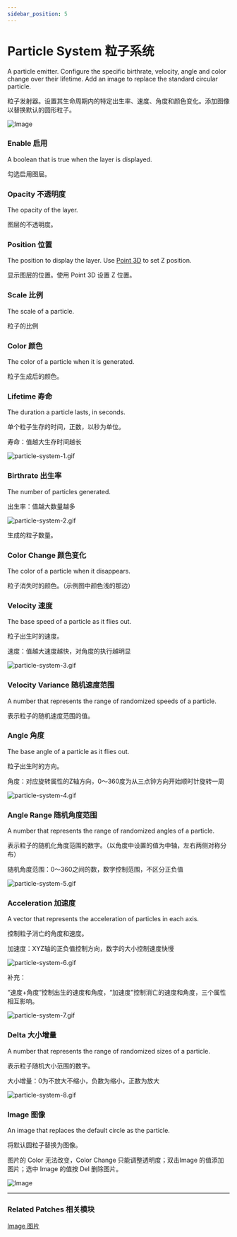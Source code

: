 ```yaml
---
sidebar_position: 5
---
```


# Particle System 粒子系统

A particle emitter. Configure the specific birthrate, velocity, angle and color change over their lifetime. Add an image to replace the standard circular particle.

粒子发射器。设置其生命周期内的特定出生率、速度、角度和颜色变化。添加图像以替换默认的圆形粒子。

![Image](@site/static/img/docs/Layer/particle-system.png)

### Enable 启用

A boolean that is true when the layer is displayed.

勾选启用图层。

### Opacity 不透明度

The opacity of the layer.

图层的不透明度。

### Position 位置

The position to display the layer. Use [Point 3D](./../Utility/Point%203D.md) to set Z position.

显示图层的位置。使用 Point 3D 设置 Z 位置。

### Scale 比例

The scale of a particle.

粒子的比例

### Color 颜色

The color of a particle when it is generated.

粒子生成后的颜色。

### Lifetime 寿命

The duration a particle lasts, in seconds.

单个粒子生存的时间，正数，以秒为单位。

寿命：值越大生存时间越长

![particle-system-1.gif](@site/static/img/docs/Layer/particle-system-1.gif)

### Birthrate 出生率

The number of particles generated.

出生率：值越大数量越多

![particle-system-2.gif](@site/static/img/docs/Layer/particle-system-2.gif)

生成的粒子数量。

### Color Change 颜色变化

The color of a particle when it disappears.

粒子消失时的颜色。（示例图中颜色浅的那边）

### Velocity 速度

The base speed of a particle as it flies out.

粒子出生时的速度。

速度：值越大速度越快，对角度的执行越明显

![particle-system-3.gif](@site/static/img/docs/Layer/particle-system-3.gif)

### Velocity Variance 随机速度范围

A number that represents the range of randomized speeds of a particle.

表示粒子的随机速度范围的值。

### Angle 角度

The base angle of a particle as it flies out.

粒子出生时的方向。

角度：对应旋转属性的Z轴方向，0～360度为从三点钟方向开始顺时针旋转一周

![particle-system-4.gif](@site/static/img/docs/Layer/particle-system-4.gif)

### Angle Range 随机角度范围

A number that represents the range of randomized angles of a particle.

表示粒子的随机化角度范围的数字。（以角度中设置的值为中轴，左右两侧对称分布）

随机角度范围：0～360之间的数，数字控制范围，不区分正负值

![particle-system-5.gif](@site/static/img/docs/Layer/particle-system-5.gif)

### Acceleration 加速度

A vector that represents the acceleration of particles in each axis.

控制粒子消亡的角度和速度。

加速度：XYZ轴的正负值控制方向，数字的大小控制速度快慢

![particle-system-6.gif](@site/static/img/docs/Layer/particle-system-6.gif)

补充：

“速度+角度”控制出生的速度和角度，“加速度”控制消亡的速度和角度，三个属性相互影响。

![particle-system-7.gif](@site/static/img/docs/Layer/particle-system-7.gif)

### Delta 大小增量

A number that represents the range of randomized sizes of a particle.

表示粒子随机大小范围的数字。

大小增量：0为不放大不缩小，负数为缩小，正数为放大

![particle-system-8.gif](@site/static/img/docs/Layer/particle-system-8.gif)

### Image 图像

An image that replaces the default circle as the particle.

将默认圆粒子替换为图像。

图片的 Color 无法改变，Color Change 只能调整透明度；双击Image 的值添加图片；选中 Image 的值按 Del 删除图片。

![Image](@site/static/img/docs/Layer/particle-system-example.jpg)

------

### Related Patches 相关模块

[Image 图片](./Image%20Layer.md)
